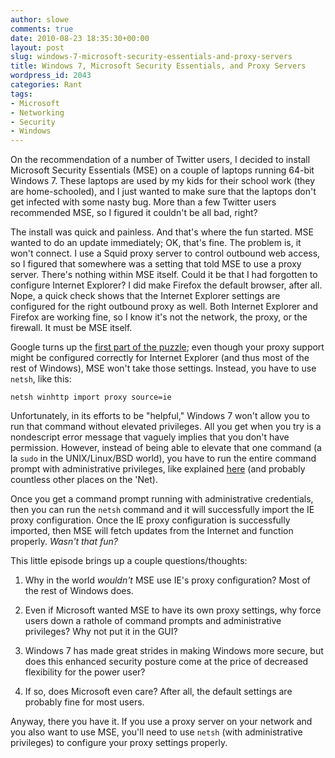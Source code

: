 ```yaml
---
author: slowe
comments: true
date: 2010-08-23 18:35:30+00:00
layout: post
slug: windows-7-microsoft-security-essentials-and-proxy-servers
title: Windows 7, Microsoft Security Essentials, and Proxy Servers
wordpress_id: 2043
categories: Rant
tags:
- Microsoft
- Networking
- Security
- Windows
---
```


On the recommendation of a number of Twitter users, I decided to install Microsoft Security Essentials (MSE) on a couple of laptops running 64-bit Windows 7. These laptops are used by my kids for their school work (they are home-schooled), and I just wanted to make sure that the laptops don't get infected with some nasty bug. More than a few Twitter users recommended MSE, so I figured it couldn't be all bad, right?

The install was quick and painless. And that's where the fun started. MSE wanted to do an update immediately; OK, that's fine. The problem is, it won't connect. I use a Squid proxy server to control outbound web access, so I figured that somewhere was a setting that told MSE to use a proxy server. There's nothing within MSE itself. Could it be that I had forgotten to configure Internet Explorer? I did make Firefox the default browser, after all. Nope, a quick check shows that the Internet Explorer settings are configured for the right outbound proxy as well. Both Internet Explorer and Firefox are working fine, so I know it's not the network, the proxy, or the firewall. It must be MSE itself.

Google turns up the [first part of the puzzle](http://all-things-pure.blogspot.com/2009/10/microsoft-security-essentials-network.html); even though your proxy support might be configured correctly for Internet Explorer (and thus most of the rest of Windows), MSE won't take those settings. Instead, you have to use `netsh`, like this:

	netsh winhttp import proxy source=ie

Unfortunately, in its efforts to be "helpful," Windows 7 won't allow you to run that command without elevated privileges. All you get when you try is a nondescript error message that vaguely implies that you don't have permission. However, instead of being able to elevate that one command (a la `sudo` in the UNIX/Linux/BSD world), you have to run the entire command prompt with administrative privileges, like explained [here](http://www.blogsdna.com/2168/windows-7-how-to-open-elevated-command-prompt-with-administrator-privileges.htm) (and probably countless other places on the 'Net).

Once you get a command prompt running with administrative credentials, then you can run the `netsh` command and it will successfully import the IE proxy configuration. Once the IE proxy configuration is successfully imported, then MSE will fetch updates from the Internet and function properly. _Wasn't that fun?_

This little episode brings up a couple questions/thoughts:

1. Why in the world _wouldn't_ MSE use IE's proxy configuration? Most of the rest of Windows does.

2. Even if Microsoft wanted MSE to have its own proxy settings, why force users down a rathole of command prompts and administrative privileges? Why not put it in the GUI?

3. Windows 7 has made great strides in making Windows more secure, but does this enhanced security posture come at the price of decreased flexibility for the power user?

4. If so, does Microsoft even care? After all, the default settings are probably fine for most users.

Anyway, there you have it. If you use a proxy server on your network and you also want to use MSE, you'll need to use `netsh` (with administrative privileges) to configure your proxy settings properly.
